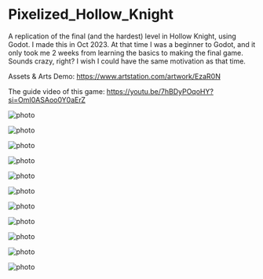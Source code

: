 # Pixelized_Hollow_Knight
A replication of the final (and the hardest) level in Hollow Knight, using Godot. I made this in Oct 2023. At that time I was a beginner to Godot, and it only took me 2 weeks from learning the basics to making the final game. Sounds crazy, right? I wish I could have the same motivation as that time.


Assets & Arts Demo: https://www.artstation.com/artwork/EzaR0N

The guide video of this game: https://youtu.be/7hBDyPOqoHY?si=OmI0ASAoo0Y0aErZ


![photo](https://cdnb.artstation.com/p/assets/images/images/079/960/845/large/xinyu-robin-cai-guide-video-mp4-20240913-154338-419.jpg?1726257139)

![photo](https://cdnb.artstation.com/p/assets/images/images/079/960/847/large/xinyu-robin-cai-guide-video-mp4-20240913-154427-950.jpg?1726257141)

![photo](https://cdna.artstation.com/p/assets/images/images/079/960/848/large/xinyu-robin-cai-guide-video-mp4-20240913-154451-352.jpg?1726257144)

![photo](https://cdnb.artstation.com/p/assets/images/images/079/960/851/large/xinyu-robin-cai-guide-video-mp4-20240913-154502-086.jpg?1726257147)

![photo](https://cdna.artstation.com/p/assets/images/images/079/960/852/large/xinyu-robin-cai-guide-video-mp4-20240913-154519-887.jpg?1726257149)

![photo](https://cdna.artstation.com/p/assets/images/images/079/960/860/large/xinyu-robin-cai-guide-video-mp4-20240913-154656-810.jpg?1726257155)

![photo](https://cdnb.artstation.com/p/assets/images/images/079/960/863/large/xinyu-robin-cai-guide-video-mp4-20240913-154720-385.jpg?1726257159)

![photo](https://cdna.artstation.com/p/assets/images/images/079/960/900/large/xinyu-robin-cai-snipaste-2024-09-13-15-36-12.jpg?1726257241)

![photo](https://cdna.artstation.com/p/assets/images/images/079/960/912/large/xinyu-robin-cai-snipaste-2024-09-13-15-41-01.jpg?1726257252)

![photo](https://cdna.artstation.com/p/assets/images/images/079/960/916/large/xinyu-robin-cai-snipaste-2024-09-13-15-41-32.jpg?1726257256)

![photo](https://cdna.artstation.com/p/assets/images/images/079/960/918/large/xinyu-robin-cai-snipaste-2024-09-13-15-50-30.jpg?1726257259)
